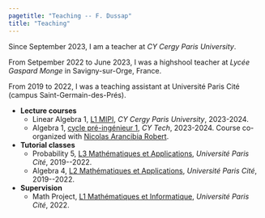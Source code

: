 ```yaml
---
pagetitle: "Teaching -- F. Dussap"
title: "Teaching"
---
```


Since September 2023, I am a teacher at *CY Cergy Paris University*.

From Setpember 2022 to June 2023, I was a highshool teacher at *Lycée Gaspard Monge* in Savigny-sur-Orge, France.

From 2019 to 2022, I was a teaching assistant at Université Paris Cité (campus Saint-Germain-des-Prés).

-   **Lecture courses**
    -   Linear Algebra 1, [L1 MIPI](https://www.cyu.fr/formation/trouver-sa-formation/catalogue-des-formations/portail-dentree-en-l1-mipi-portail-mathematique-informatique-physique-ingenierie), *CY Cergy Paris University*, 2023-2024.
    -   Algebra 1, [cycle pré-ingénieur 1](https://cytech.cyu.fr/formations-cy-tech/cycle-pre-ingenieur-prepa), *CY Tech*, 2023-2024. Course co-organized with [Nicolas Arancibia Robert](https://sites.google.com/site/nicolasarancibiarobert/).
-   **Tutorial classes**
    -   Probability 5, [L3 Mathématiques et Applications](https://math-info.u-paris.fr/en/bachelor-in-mathematics/), *Université Paris Cité*, 2019--2022.
    -   Algebra 4, [L2 Mathématiques et Applications](https://math-info.u-paris.fr/en/bachelor-in-mathematics/), *Université Paris Cité*, 2019--2022.
-   **Supervision**
    -   Math Project, [L1 Mathématiques et Informatique](https://math-info.u-paris.fr/en/bachelor-in-mathematics/), *Université Paris Cité*, 2022.
